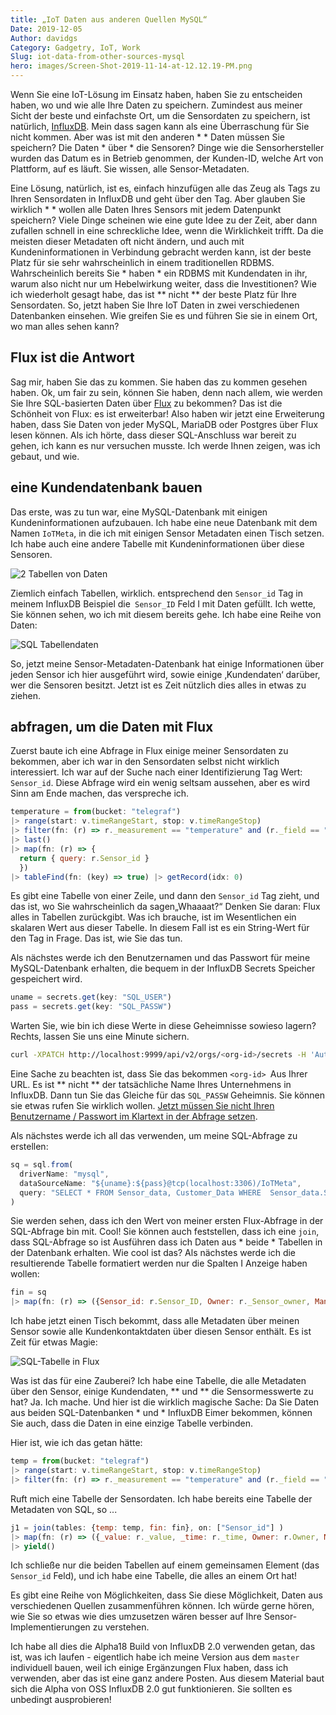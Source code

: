 ```yaml
---
title: „IoT Daten aus anderen Quellen MySQL“
Date: 2019-12-05
Author: davidgs
Category: Gadgetry, IoT, Work
Slug: iot-data-from-other-sources-mysql
hero: images/Screen-Shot-2019-11-14-at-12.12.19-PM.png
---
```


Wenn Sie eine IoT-Lösung im Einsatz haben, haben Sie zu entscheiden haben, wo und wie alle Ihre Daten zu speichern. Zumindest aus meiner Sicht der beste und einfachste Ort, um die Sensordaten zu speichern, ist natürlich, [InfluxDB](https://www.influxdata.com/products/influxdb-overview/). Mein dass sagen kann als eine Überraschung für Sie nicht kommen. Aber was ist mit den anderen * * Daten müssen Sie speichern? Die Daten * über * die Sensoren? Dinge wie die Sensorhersteller wurden das Datum es in Betrieb genommen, der Kunden-ID, welche Art von Plattform, auf es läuft. Sie wissen, alle Sensor-Metadaten.

Eine Lösung, natürlich, ist es, einfach hinzufügen alle das Zeug als Tags zu Ihren Sensordaten in InfluxDB und geht über den Tag. Aber glauben Sie wirklich * * wollen alle Daten Ihres Sensors mit jedem Datenpunkt speichern? Viele Dinge scheinen wie eine gute Idee zu der Zeit, aber dann zufallen schnell in eine schreckliche Idee, wenn die Wirklichkeit trifft. Da die meisten dieser Metadaten oft nicht ändern, und auch mit Kundeninformationen in Verbindung gebracht werden kann, ist der beste Platz für sie sehr wahrscheinlich in einem traditionellen RDBMS. Wahrscheinlich bereits Sie * haben * ein RDBMS mit Kundendaten in ihr, warum also nicht nur um Hebelwirkung weiter, dass die Investitionen? Wie ich wiederholt gesagt habe, das ist ** nicht ** der beste Platz für Ihre Sensordaten. So, jetzt haben Sie Ihre IoT Daten in zwei verschiedenen Datenbanken einsehen. Wie greifen Sie es und führen Sie sie in einem Ort, wo man alles sehen kann?

## Flux ist die Antwort

Sag mir, haben Sie das zu kommen. Sie haben das zu kommen gesehen haben. Ok, um fair zu sein, können Sie haben, denn nach allem, wie werden Sie Ihre SQL-basierten Daten über [Flux](https://www.influxdata.com/products/flux/) zu bekommen? Das ist die Schönheit von Flux: es ist erweiterbar! Also haben wir jetzt eine Erweiterung haben, dass Sie Daten von jeder MySQL, MariaDB oder Postgres über Flux lesen können. Als ich hörte, dass dieser SQL-Anschluss war bereit zu gehen, ich kann es nur versuchen musste. Ich werde Ihnen zeigen, was ich gebaut, und wie.

## eine Kundendatenbank bauen

Das erste, was zu tun war, eine MySQL-Datenbank mit einigen Kundeninformationen aufzubauen. Ich habe eine neue Datenbank mit dem Namen `IoTMeta`, in die ich mit einigen Sensor Metadaten einen Tisch setzen. Ich habe auch eine andere Tabelle mit Kundeninformationen über diese Sensoren.

![2 Tabellen von Daten](/posts/category/database/imagesScreen-Shot-2019-11-14-at-11.38.33-AM.png)

Ziemlich einfach Tabellen, wirklich. entsprechend den `Sensor_id` Tag in meinem InfluxDB Beispiel die` Sensor_ID` Feld I mit Daten gefüllt. Ich wette, Sie können sehen, wo ich mit diesem bereits gehe. Ich habe eine Reihe von Daten:

![SQL Tabellendaten](/posts/category/database/imagesScreen-Shot-2019-11-14-at-11.48.38-AM.png)

So, jetzt meine Sensor-Metadaten-Datenbank hat einige Informationen über jeden Sensor ich hier ausgeführt wird, sowie einige ‚Kundendaten‘ darüber, wer die Sensoren besitzt. Jetzt ist es Zeit nützlich dies alles in etwas zu ziehen.

## abfragen, um die Daten mit Flux

Zuerst baute ich eine Abfrage in Flux einige meiner Sensordaten zu bekommen, aber ich war in den Sensordaten selbst nicht wirklich interessiert. Ich war auf der Suche nach einer Identifizierung Tag Wert: `Sensor_id`. Diese Abfrage wird ein wenig seltsam aussehen, aber es wird Sinn am Ende machen, das verspreche ich.

```js
temperature = from(bucket: "telegraf")
|> range(start: v.timeRangeStart, stop: v.timeRangeStop)
|> filter(fn: (r) => r._measurement == "temperature" and (r._field == "temp_c"))
|> last()
|> map(fn: (r) => {
  return { query: r.Sensor_id }
  })
|> tableFind(fn: (key) => true) |> getRecord(idx: 0)
```

Es gibt eine Tabelle von einer Zeile, und dann den `Sensor_id` Tag zieht, und das ist, wo Sie wahrscheinlich da sagen„Whaaaat?“ Denken Sie daran: Flux alles in Tabellen zurückgibt. Was ich brauche, ist im Wesentlichen ein skalaren Wert aus dieser Tabelle. In diesem Fall ist es ein String-Wert für den Tag in Frage. Das ist, wie Sie das tun.

Als nächstes werde ich den Benutzernamen und das Passwort für meine MySQL-Datenbank erhalten, die bequem in der InfluxDB Secrets Speicher gespeichert wird.

```js
uname = secrets.get(key: "SQL_USER")
pass = secrets.get(key: "SQL_PASSW")
```

Warten Sie, wie bin ich diese Werte in diese Geheimnisse sowieso lagern? Rechts, lassen Sie uns eine Minute sichern.

```sh
curl -XPATCH http://localhost:9999/api/v2/orgs/<org-id>/secrets -H 'Authorization: Token <token>' -H 'Content-type: application/json' --data '{ "SQL_USER": “<username>" }'
```

Eine Sache zu beachten ist, dass Sie das bekommen `<org-id> `Aus Ihrer URL. Es ist ** nicht ** der tatsächliche Name Ihres Unternehmens in InfluxDB. Dann tun Sie das Gleiche für das `SQL_PASSW` Geheimnis. Sie können sie etwas rufen Sie wirklich wollen. [Jetzt müssen Sie nicht Ihren Benutzername / Passwort im Klartext in der Abfrage setzen](https://v2.docs.influxdata.com/v2.0/security/secrets/).

Als nächstes werde ich all das verwenden, um meine SQL-Abfrage zu erstellen:

```js
sq = sql.from(
  driverName: "mysql",
  dataSourceName: "${uname}:${pass}@tcp(localhost:3306)/IoTMeta",
  query: "SELECT * FROM Sensor_data, Customer_Data WHERE  Sensor_data.Sensor_ID = ${"\""+temperature.query+"\"  AND Sensor_data.measurement = \"temperature\" AND Sensor_data.CustomerID = Customer_Data.Customer_ID"}" //"SELECT * FROM Sensor_data WHERE Sensor_ID = ${"\""+temperature.query+"\" AND measurement = \"temperature\""}" //q //  humidity.query //"SELECT * FROM Sensor_Data WHERE Sensor_ID = \"THPL001\""// humidity.query
)
```

Sie werden sehen, dass ich den Wert von meiner ersten Flux-Abfrage in der SQL-Abfrage bin mit. Cool! Sie können auch feststellen, dass ich eine `join`, dass SQL-Abfrage so ist Ausführen dass ich Daten aus * beide * Tabellen in der Datenbank erhalten. Wie cool ist das? Als nächstes werde ich die resultierende Tabelle formatiert werden nur die Spalten I Anzeige haben wollen:

```js
fin = sq
|> map(fn: (r) => ({Sensor_id: r.Sensor_ID, Owner: r._Sensor_owner, Manufacturer: r.Sensor_mfg, MCU_Class: r.MCU_class, MCU_Vendor: r.MCU_vendor, Customer: r.Customer, Address: r.Address, Phone: r.phone}))
```

Ich habe jetzt einen Tisch bekommt, dass alle Metadaten über meinen Sensor sowie alle Kundenkontaktdaten über diesen Sensor enthält. Es ist Zeit für etwas Magie:

![SQL-Tabelle in Flux](/posts/category/database/images/Screen-Shot-2019-11-14-at-12.12.19-PM.png)

Was ist das für eine Zauberei? Ich habe eine Tabelle, die alle Metadaten über den Sensor, einige Kundendaten, ** und ** die Sensormesswerte zu hat? Ja. Ich mache. Und hier ist die wirklich magische Sache: Da Sie Daten aus beiden SQL-Datenbanken * und * InfluxDB Eimer bekommen, können Sie auch, dass die Daten in eine einzige Tabelle verbinden.

Hier ist, wie ich das getan hätte:

```js
temp = from(bucket: "telegraf")
|> range(start: v.timeRangeStart, stop: v.timeRangeStop)
|> filter(fn: (r) => r._measurement == "temperature" and (r._field == "temp_c"))
```

Ruft mich eine Tabelle der Sensordaten. Ich habe bereits eine Tabelle der Metadaten von SQL, so ...

```js
j1 = join(tables: {temp: temp, fin: fin}, on: ["Sensor_id"] )
|> map(fn: (r) => ({_value: r._value, _time: r._time, Owner: r.Owner, Manufacturer: r.Manufacturer, MCU_Class: r.MCU_Class, MCU_Vendor: r.MCU_Vendor, Customer: r.Customer, Address: r.Address, Phone: r.phone}))
|> yield()
```

Ich schließe nur die beiden Tabellen auf einem gemeinsamen Element (das `Sensor_id` Feld), und ich habe eine Tabelle, die alles an einem Ort hat!

Es gibt eine Reihe von Möglichkeiten, dass Sie diese Möglichkeit, Daten aus verschiedenen Quellen zusammenführen können. Ich würde gerne hören, wie Sie so etwas wie dies umzusetzen wären besser auf Ihre Sensor-Implementierungen zu verstehen.

Ich habe all dies die Alpha18 Build von InfluxDB 2.0 verwenden getan, das ist, was ich laufen - eigentlich habe ich meine Version aus dem `master` individuell bauen, weil ich einige Ergänzungen Flux haben, dass ich verwenden, aber das ist eine ganz andere Posten. Aus diesem Material baut sich die Alpha von OSS InfluxDB 2.0 gut funktionieren. Sie sollten es unbedingt ausprobieren!

